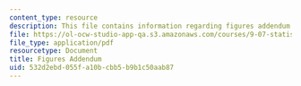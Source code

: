 ```yaml
---
content_type: resource
description: This file contains information regarding figures addendum.
file: https://ol-ocw-studio-app-qa.s3.amazonaws.com/courses/9-07-statistics-for-brain-and-cognitive-science-fall-2016/532d2ebd055fa10bcbb5b9b1c50aab87_MIT9_07F16_lec3_FigAdendm.pdf
file_type: application/pdf
resourcetype: Document
title: Figures Addendum
uid: 532d2ebd-055f-a10b-cbb5-b9b1c50aab87
---
```

